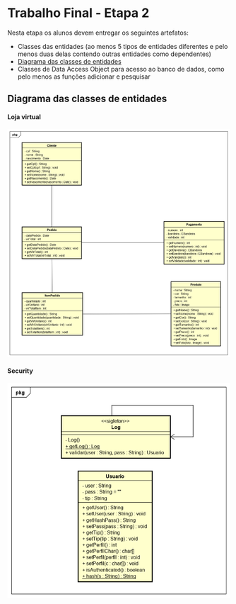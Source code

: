 # Trabalho Final - Etapa 2
Nesta etapa os alunos devem entregar os seguintes artefatos:

* Classes das entidades (ao menos 5 tipos de entidades diferentes e pelo menos duas delas contendo outras entidades como dependentes)
* [Diagrama das classes de entidades](#diagrama-das-classes-de-entidades)
* Classes de Data Access Object para acesso ao banco de dados, como pelo menos as funções adicionar e pesquisar

## <a name=“diagrama-das-classes-de-entidades”><a/>
## Diagrama das classes de entidades

#### Loja virtual
![](diagrama-loja-virtual.png)

#### Security
![](diagrama-security.png)

